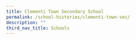 ```yaml
---
title: Clementi Town Secondary School
permalink: /school-histories/clementi-town-sec/
description: ""
third_nav_title: Schools
---
```


